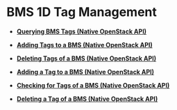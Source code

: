 # BMS 1D Tag Management<a name="EN-US_TOPIC_0060410925"></a>

-   **[Querying BMS Tags \(Native OpenStack API\)](querying-bms-tags-(native-openstack-api).md)**  

-   **[Adding Tags to a BMS \(Native OpenStack API\)](adding-tags-to-a-bms-(native-openstack-api).md)**  

-   **[Deleting Tags of a BMS \(Native OpenStack API\)](deleting-tags-of-a-bms-(native-openstack-api).md)**  

-   **[Adding a Tag to a BMS \(Native OpenStack API\)](adding-a-tag-to-a-bms-(native-openstack-api).md)**  

-   **[Checking for Tags of a BMS \(Native OpenStack API\)](checking-for-tags-of-a-bms-(native-openstack-api).md)**  

-   **[Deleting a Tag of a BMS \(Native OpenStack API\)](deleting-a-tag-of-a-bms-(native-openstack-api).md)**  


